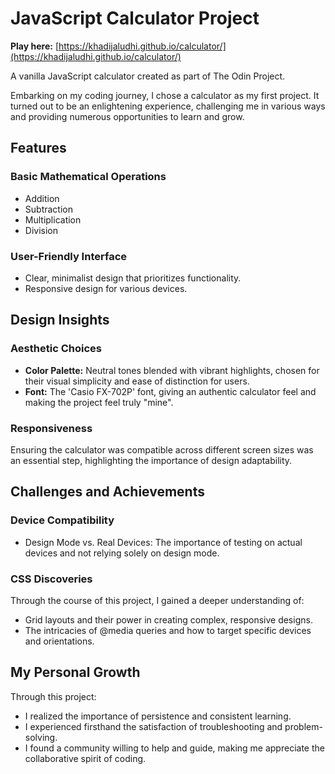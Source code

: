 # JavaScript Calculator Project
**Play here:** [https://khadijaludhi.github.io/calculator/](https://khadijaludhi.github.io/calculator/)

A vanilla JavaScript calculator created as part of The Odin Project.

Embarking on my coding journey, I chose a calculator as my first project. It turned out to be an enlightening experience, challenging me in various ways and providing numerous opportunities to learn and grow.

## Features

### Basic Mathematical Operations

- Addition
- Subtraction
- Multiplication
- Division

### User-Friendly Interface

- Clear, minimalist design that prioritizes functionality.
- Responsive design for various devices.

## Design Insights

### Aesthetic Choices

- **Color Palette:** Neutral tones blended with vibrant highlights, chosen for their visual simplicity and ease of distinction for users.
- **Font:** The 'Casio FX-702P' font, giving an authentic calculator feel and making the project feel truly "mine".

### Responsiveness

Ensuring the calculator was compatible across different screen sizes was an essential step, highlighting the importance of design adaptability.

## Challenges and Achievements

### Device Compatibility

- Design Mode vs. Real Devices: The importance of testing on actual devices and not relying solely on design mode.

### CSS Discoveries

Through the course of this project, I gained a deeper understanding of:

- Grid layouts and their power in creating complex, responsive designs.
- The intricacies of @media queries and how to target specific devices and orientations.

## My Personal Growth

Through this project:

- I realized the importance of persistence and consistent learning.
- I experienced firsthand the satisfaction of troubleshooting and problem-solving.
- I found a community willing to help and guide, making me appreciate the collaborative spirit of coding.
